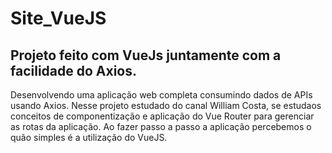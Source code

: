 # Site_VueJS

## Projeto feito com VueJs juntamente com a facilidade do Axios.

Desenvolvendo uma aplicação web completa consumindo dados de APIs usando Axios. Nesse projeto estudado do canal William Costa, se estudaos conceitos de componentização 
e aplicação do Vue Router para gerenciar as rotas da aplicação. Ao fazer passo a passo a aplicação percebemos o quão simples é a utilização do VueJS.
